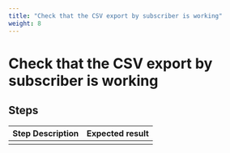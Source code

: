 ```yaml
---
title: "Check that the CSV export by subscriber is working"
weight: 8
---
```


# Check that the CSV export by subscriber is working
## Steps
| Step Description | Expected result |
| ----- | ----- |
|  |  |
